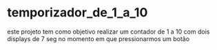 # temporizador_de_1_a_10
este projeto tem como objetivo realizar um contador de 1 a 10 com dois displays de 7 seg no momento em que pressionarmos um botão 
